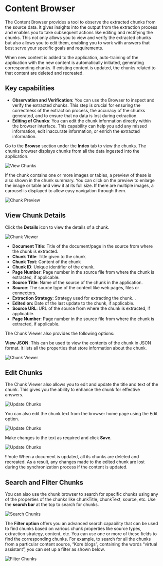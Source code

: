 # Content Browser

The Content Browser provides a tool to observe the extracted chunks from the source data. It gives insights into the output from the extraction process and enables you to take subsequent actions like editing and rectifying the chunks. This not only allows you to view and verify the extracted chunks but also allows you to edit them, enabling you to work with answers that best serve your specific goals and requirements.

When new content is added to the application, auto-training of the application with the new content is automatically initiated, generating corresponding chunks. If existing content is updated, the chunks related to that content are deleted and recreated.

## Key capabilities

* **Observation and Verification:** You can use the Browser to inspect and verify the extracted chunks. This step is crucial for ensuring the correctness of the extraction process, the accuracy of the chunks generated, and to ensure that no data is lost during extraction.
* **Editing of Chunks**: You can edit the chunk information directly within the browser interface. This capability can help you add any missed information, edit inaccurate information, or enrich the extracted information.

Go to the **Browse** section under the **Index** tab to view the chunks. The chunks browser displays chunks from all the data ingested into the application. 

![View Chunks](../images/browser-home.png "View Chunks")

If the chunk contains one or more images or tables, a preview of these is also shown in the chunk summary. You can click on the preview to enlarge the image or table and view it at its full size. If there are multiple images, a carousel is displayed to allow easy navigation through them.

![Chunk Preview](../images/preview.png "Preview Chunks")

## View Chunk Details

Click the **Details** icon to view the details of a chunk. 

![Chunk Viewer](../images/chunk-details.png "Chunk Viewer")

* **Document Title**: Title of the document/page in the source from where the chunk is extracted.
* **Chunk Title**: Title given to the chunk 
* **Chunk Text**: Content of the chunk
* **Chunk ID**: Unique identifier of the chunk.
* **Page Number**: Page number in the source file from where the chunk is extracted, if applicable. 
* **Source Title**: Name of the source of the chunk in the application. 
* **Source**: The source type of the content like web pages, files or connectors.  
* **Extraction Strategy**: Strategy used for extracting the chunk. .
* **Edited on:** Date of the last update to the chunk, if applicable.
* **Source URL**: URL of the source from where the chunk is extracted, if applicable. 
* **Page Number**: Page number in the source file from where the chunk is extracted, if applicable. 

The Chunk Viewer also provides the following options:

**View JSON**: This can be used to view the contents of the chunk in JSON format. It lists all the properties that store information about the chunk.  

![Chunk Viewer](../images/json-view.png "Chunk Viewer")

## Edit Chunks

The Chunk Viewer also allows you to edit and update the title and text of the chunk. This gives you the ability to enhance the chunk for effective answers.

![Update Chunks](../images/update-chunk.png "Update Chunks")

You can also edit the chunk text from the browser home page using the Edit option. 

![Update Chunks](../images/edit-chunk.png "Update Chunks")

Make changes to the text as required and click **Save**. 

![Update Chunks](../images/save-edited-chunk.png "Update Chunks")

!!!note
    When a document is updated, all its chunks are deleted and recreated. As a result, any changes made to the edited chunk are lost during the synchronization process if the content is updated. 
    
## Search and Filter Chunks

You can also use the chunk browser to search for specific chunks using any of the properties of the chunks like chunkTitle, chunkText, source, etc. Use the **search bar** at the top to search for chunks.

![Search Chunks](../images/search-chunk.png "Search Chunks")

The **Filter option** offers you an advanced search capability that can be used to find chunks based on various chunk properties like source types, extraction strategy, content, etc. You can use one or more of these fields to find the corresponding chunks. For example, to search for all the chunks from a particular content source, “Kore blogs”, containing the words “virtual assistant”, you can set up a filter as shown below. 

![Filter Chunks](../images/filter-chunks.png "Filter Chunks")
